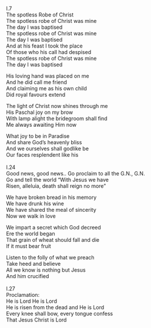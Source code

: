 I.7<br>
The spotless Robe of Christ<br>
The spotless robe of Christ was mine<br>
The day I was baptised<br>
The spotless robe of Christ was mine<br>
The day I was baptised<br>
And at his feast I took the place<br>
Of those who his call had despised<br>
The spotless robe of Christ was mine<br>
The day I was baptised<br>

His loving  hand was placed on me<br>
And he did call me friend<br>
And claiming me as his own child<br>
Did royal favours extend<br>

The light of Christ now shines through me<br>
His Paschal joy on my brow<br>
With lamp alight the bridegroom shall find<br>
Me always awaiting Him now<br>

What joy to be in Paradise<br>
And share God’s heavenly bliss<br>
And we ourselves shall godlike be<br>
Our faces resplendent like his<br>
<br>
I.24<br>
Good news, good news.. Go proclaim to all the G.N., G.N.<br>
Go and tell the world “With Jesus we have<br>
Risen, alleluia, death shall reign no more”<br>

We have broken bread in his memory<br>
We have drunk his wine<br>
We have shared the meal of sincerity<br>
Now we walk in love<br>

We impart a secret which God decreed<br>
Ere the world began<br>
That grain of wheat should fall and die<br>
If it must bear fruit<br>

Listen to the folly of what we preach<br>
Take heed and believe<br>
All we know is nothing but Jesus<br>
And him crucified<br>
<br>
I.27<br>
Proclamation:<br>
He is Lord He is Lord<br>
He is risen from the dead and He is Lord<br>
Every knee shall bow, every tongue confess<br>
That Jesus Christ is Lord